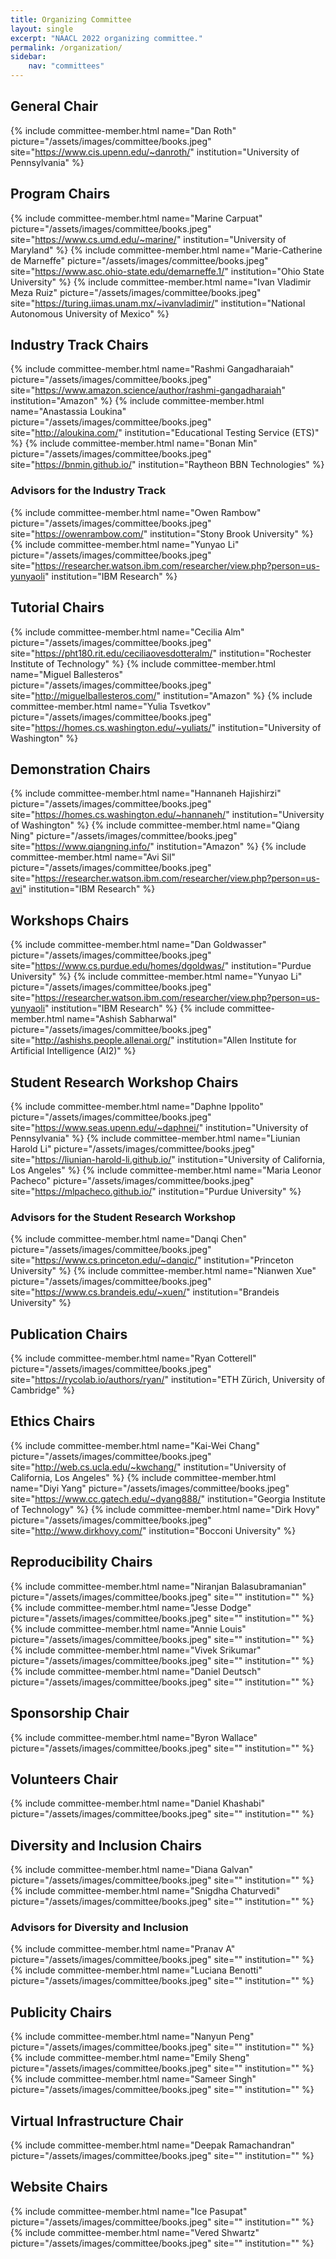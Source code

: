 ```yaml
---
title: Organizing Committee
layout: single
excerpt: "NAACL 2022 organizing committee."
permalink: /organization/
sidebar: 
    nav: "committees"
---
```


## General Chair
{% include committee-member.html
   name="Dan Roth"
   picture="/assets/images/committee/books.jpeg"
   site="https://www.cis.upenn.edu/~danroth/"
   institution="University of Pennsylvania"
%}

## Program Chairs
{% include committee-member.html
   name="Marine Carpuat"
   picture="/assets/images/committee/books.jpeg"
   site="https://www.cs.umd.edu/~marine/"
   institution="University of Maryland"
%}
{% include committee-member.html
   name="Marie-Catherine de Marneffe"
   picture="/assets/images/committee/books.jpeg"
   site="https://www.asc.ohio-state.edu/demarneffe.1/"
   institution="Ohio State University"
%}
{% include committee-member.html
   name="Ivan Vladimir Meza Ruiz"
   picture="/assets/images/committee/books.jpeg"
   site="https://turing.iimas.unam.mx/~ivanvladimir/"
   institution="National Autonomous University of Mexico"
%}

## Industry Track Chairs
{% include committee-member.html
   name="Rashmi Gangadharaiah"
   picture="/assets/images/committee/books.jpeg"
   site="https://www.amazon.science/author/rashmi-gangadharaiah"
   institution="Amazon"
%}
{% include committee-member.html
   name="Anastassia Loukina"
   picture="/assets/images/committee/books.jpeg"
   site="http://aloukina.com/"
   institution="Educational Testing Service (ETS)"
%}
{% include committee-member.html
   name="Bonan Min"
   picture="/assets/images/committee/books.jpeg"
   site="https://bnmin.github.io/"
   institution="Raytheon BBN Technologies"
%}

### Advisors for the Industry Track
{% include committee-member.html
   name="Owen Rambow"
   picture="/assets/images/committee/books.jpeg"
   site="https://owenrambow.com/"
   institution="Stony Brook University"
%}
{% include committee-member.html
   name="Yunyao Li"
   picture="/assets/images/committee/books.jpeg"
   site="https://researcher.watson.ibm.com/researcher/view.php?person=us-yunyaoli"
   institution="IBM Research"
%}

## Tutorial Chairs
{% include committee-member.html
   name="Cecilia Alm"
   picture="/assets/images/committee/books.jpeg"
   site="https://pht180.rit.edu/ceciliaovesdotteralm/"
   institution="Rochester Institute of Technology"
%}
{% include committee-member.html
   name="Miguel Ballesteros"
   picture="/assets/images/committee/books.jpeg"
   site="http://miguelballesteros.com/"
   institution="Amazon"
%}
{% include committee-member.html
   name="Yulia Tsvetkov"
   picture="/assets/images/committee/books.jpeg"
   site="https://homes.cs.washington.edu/~yuliats/"
   institution="University of Washington"
%}

## Demonstration Chairs
{% include committee-member.html
   name="Hannaneh Hajishirzi"
   picture="/assets/images/committee/books.jpeg"
   site="https://homes.cs.washington.edu/~hannaneh/"
   institution="University of Washington"
%}
{% include committee-member.html
   name="Qiang Ning"
   picture="/assets/images/committee/books.jpeg"
   site="https://www.qiangning.info/"
   institution="Amazon"
%}
{% include committee-member.html
   name="Avi Sil"
   picture="/assets/images/committee/books.jpeg"
   site="https://researcher.watson.ibm.com/researcher/view.php?person=us-avi"
   institution="IBM Research"
%}

## Workshops Chairs
{% include committee-member.html
   name="Dan Goldwasser"
   picture="/assets/images/committee/books.jpeg"
   site="https://www.cs.purdue.edu/homes/dgoldwas/"
   institution="Purdue University"
%}
{% include committee-member.html
   name="Yunyao Li"
   picture="/assets/images/committee/books.jpeg"
   site="https://researcher.watson.ibm.com/researcher/view.php?person=us-yunyaoli"
   institution="IBM Research"
%}
{% include committee-member.html
   name="Ashish Sabharwal"
   picture="/assets/images/committee/books.jpeg"
   site="http://ashishs.people.allenai.org/"
   institution="Allen Institute for Artificial Intelligence (AI2)"
%}

## Student Research Workshop Chairs
{% include committee-member.html
   name="Daphne Ippolito"
   picture="/assets/images/committee/books.jpeg"
   site="https://www.seas.upenn.edu/~daphnei/"
   institution="University of Pennsylvania"
%}
{% include committee-member.html
   name="Liunian Harold Li"
   picture="/assets/images/committee/books.jpeg"
   site="https://liunian-harold-li.github.io/"
   institution="University of California, Los Angeles"
%}
{% include committee-member.html
   name="Maria Leonor Pacheco"
   picture="/assets/images/committee/books.jpeg"
   site="https://mlpacheco.github.io/"
   institution="Purdue University"
%}

### Advisors for the Student Research Workshop
{% include committee-member.html
   name="Danqi Chen"
   picture="/assets/images/committee/books.jpeg"
   site="https://www.cs.princeton.edu/~danqic/"
   institution="Princeton University"
%}
{% include committee-member.html
   name="Nianwen Xue"
   picture="/assets/images/committee/books.jpeg"
   site="https://www.cs.brandeis.edu/~xuen/"
   institution="Brandeis University"
%}

## Publication Chairs
{% include committee-member.html
   name="Ryan Cotterell"
   picture="/assets/images/committee/books.jpeg"
   site="https://rycolab.io/authors/ryan/"
   institution="ETH Zürich, University of Cambridge"
%}

## Ethics Chairs
{% include committee-member.html
   name="Kai-Wei Chang"
   picture="/assets/images/committee/books.jpeg"
   site="http://web.cs.ucla.edu/~kwchang/"
   institution="University of California, Los Angeles"
%}
{% include committee-member.html
   name="Diyi Yang"
   picture="/assets/images/committee/books.jpeg"
   site="https://www.cc.gatech.edu/~dyang888/"
   institution="Georgia Institute of Technology"
%}
{% include committee-member.html
   name="Dirk Hovy"
   picture="/assets/images/committee/books.jpeg"
   site="http://www.dirkhovy.com/"
   institution="Bocconi University"
%}

## Reproducibility Chairs
{% include committee-member.html
   name="Niranjan Balasubramanian"
   picture="/assets/images/committee/books.jpeg"
   site=""
   institution=""
%}
{% include committee-member.html
   name="Jesse Dodge"
   picture="/assets/images/committee/books.jpeg"
   site=""
   institution=""
%}
{% include committee-member.html
   name="Annie Louis"
   picture="/assets/images/committee/books.jpeg"
   site=""
   institution=""
%}
{% include committee-member.html
   name="Vivek Srikumar"
   picture="/assets/images/committee/books.jpeg"
   site=""
   institution=""
%}
{% include committee-member.html
   name="Daniel Deutsch"
   picture="/assets/images/committee/books.jpeg"
   site=""
   institution=""
%}

## Sponsorship Chair
{% include committee-member.html
   name="Byron Wallace"
   picture="/assets/images/committee/books.jpeg"
   site=""
   institution=""
%}

## Volunteers Chair
{% include committee-member.html
   name="Daniel Khashabi"
   picture="/assets/images/committee/books.jpeg"
   site=""
   institution=""
%}

## Diversity and Inclusion Chairs
{% include committee-member.html
   name="Diana Galvan"
   picture="/assets/images/committee/books.jpeg"
   site=""
   institution=""
%}
{% include committee-member.html
   name="Snigdha Chaturvedi"
   picture="/assets/images/committee/books.jpeg"
   site=""
   institution=""
%}

### Advisors for Diversity and Inclusion
{% include committee-member.html
   name="Pranav A"
   picture="/assets/images/committee/books.jpeg"
   site=""
   institution=""
%}
{% include committee-member.html
   name="Luciana Benotti"
   picture="/assets/images/committee/books.jpeg"
   site=""
   institution=""
%}

## Publicity Chairs
{% include committee-member.html
   name="Nanyun Peng"
   picture="/assets/images/committee/books.jpeg"
   site=""
   institution=""
%}
{% include committee-member.html
   name="Emily Sheng"
   picture="/assets/images/committee/books.jpeg"
   site=""
   institution=""
%}
{% include committee-member.html
   name="Sameer Singh"
   picture="/assets/images/committee/books.jpeg"
   site=""
   institution=""
%}

## Virtual Infrastructure Chair
{% include committee-member.html
   name="Deepak Ramachandran"
   picture="/assets/images/committee/books.jpeg"
   site=""
   institution=""
%}

## Website Chairs
{% include committee-member.html
   name="Ice Pasupat"
   picture="/assets/images/committee/books.jpeg"
   site=""
   institution=""
%}
{% include committee-member.html
   name="Vered Shwartz"
   picture="/assets/images/committee/books.jpeg"
   site=""
   institution=""
%}
